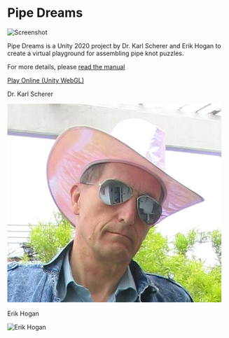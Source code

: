 # Pipe Dreams

![Screenshot](page/screenshot.png)

Pipe Dreams is a Unity 2020 project by Dr. Karl Scherer and Erik Hogan to create a virtual playground for assembling pipe knot puzzles.  

For more details, please [read the manual](page/MANUAL)

[Play Online (Unity WebGL)](https://earok.github.io/pipedreams/)

Dr. Karl Scherer

![Dr. Karl Scherer](page/Karl.JPG)

Erik Hogan

![Erik Hogan](page/Erik.jpg)
